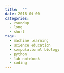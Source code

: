 ```yaml
---
title:  ""
date: 2018-00-00
categories: 
  - roundup
  - long
  - short
tags:
  - machine learning
  - science education
  - computational biology
  - python
  - lab notebook
  - coding
---
```



